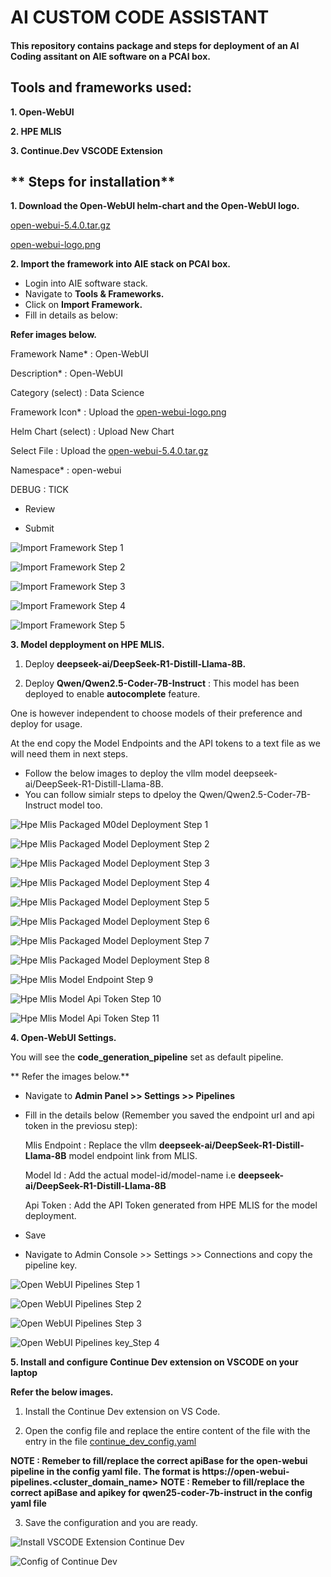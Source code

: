 # **AI CUSTOM CODE ASSISTANT**

#### This repository contains package and steps for deployment of an AI Coding assitant on AIE software on a PCAI box.

## **Tools and frameworks used:**

**1. Open-WebUI**

**2. HPE MLIS**

**3. Continue.Dev VSCODE Extension**

## ** Steps for installation**

**1. Download the Open-WebUI helm-chart and the Open-WebUI logo.**

[open-webui-5.4.0.tar.gz](https://github.com/ai-solution-eng/ai-solution-demos/blob/main/ai-custom-code-assistant/open-webui-5.4.0.tar.gz)

[open-webui-logo.png](https://github.com/ai-solution-eng/ai-solution-demos/blob/main/ai-custom-code-assistant/open-webui-logo.png)

**2. Import the framework into AIE stack on PCAI box.**

- Login into AIE software stack.
- Navigate to **Tools & Frameworks.**
- Click on **Import Framework.**
- Fill in details as below:
  
**Refer images below.**
  
  Framework Name*      : Open-WebUI
  
  Description*         : Open-WebUI
  
  Category (select)    : Data Science
  
  Framework Icon*      : Upload the [open-webui-logo.png](https://github.com/ai-solution-eng/ai-solution-demos/blob/main/ai-custom-code-assistant/open-webui-logo.png)
  
  Helm Chart (select)  : Upload New Chart
  
  Select File          : Upload the [open-webui-5.4.0.tar.gz](https://github.com/ai-solution-eng/ai-solution-demos/blob/main/ai-custom-code-assistant/open-webui-5.4.0.tar.gz)
  
  Namespace*           : open-webui
  
  DEBUG                : TICK
  
- Review
  
- Submit

![Import Framework Step 1](https://github.com/ai-solution-eng/ai-solution-demos/blob/main/ai-custom-code-assistant/images/import_framework_step_1.PNG)

![Import Framework Step 2](https://github.com/ai-solution-eng/ai-solution-demos/blob/main/ai-custom-code-assistant/images/import_framework_step_2.PNG)

![Import Framework Step 3](https://github.com/ai-solution-eng/ai-solution-demos/blob/main/ai-custom-code-assistant/images/import_framework_step_3.PNG)

![Import Framework Step 4](https://github.com/ai-solution-eng/ai-solution-demos/blob/main/ai-custom-code-assistant/images/import_framework_step_4.PNG)

![Import Framework Step 5](https://github.com/ai-solution-eng/ai-solution-demos/blob/main/ai-custom-code-assistant/images/import_framework_step_5.PNG)

**3. Model depployment on HPE MLIS.**

1. Deploy **deepseek-ai/DeepSeek-R1-Distill-Llama-8B.**

2. Deploy **Qwen/Qwen2.5-Coder-7B-Instruct** :  This model has been deployed to enable **autocomplete** feature.

One is however independent to choose models of their preference and deploy for usage.

At the end copy the Model Endpoints and the API tokens to a text file as we will need them in next steps.

- Follow the below images to deploy the vllm model deepseek-ai/DeepSeek-R1-Distill-Llama-8B.
- You can follow simialr steps to dpeloy the Qwen/Qwen2.5-Coder-7B-Instruct model too.

![Hpe Mlis Packaged M0del Deployment Step 1](https://github.com/ai-solution-eng/ai-solution-demos/blob/main/ai-custom-code-assistant/images/hpe_mlis_packaged_model_deployment_step_1.PNG)

![Hpe Mlis Packaged Model Deployment Step 2](https://github.com/ai-solution-eng/ai-solution-demos/blob/main/ai-custom-code-assistant/images/hpe_mlis_packaged_model_deployment_step_2.PNG)

![Hpe Mlis Packaged Model Deployment Step 3](https://github.com/ai-solution-eng/ai-solution-demos/blob/main/ai-custom-code-assistant/images/hpe_mlis_packaged_model_deployment_step_3.PNG)

![Hpe Mlis Packaged Model Deployment Step 4](https://github.com/ai-solution-eng/ai-solution-demos/blob/main/ai-custom-code-assistant/images/hpe_mlis_packaged_model_deployment_step_4.PNG)

![Hpe Mlis Packaged Model Deployment Step 5](https://github.com/ai-solution-eng/ai-solution-demos/blob/main/ai-custom-code-assistant/images/hpe_mlis_packaged_model_deployment_step_5.PNG)

![Hpe Mlis Packaged Model Deployment Step 6](https://github.com/ai-solution-eng/ai-solution-demos/blob/main/ai-custom-code-assistant/images/hpe_mlis_packaged_model_deployment_step_6.PNG)

![Hpe Mlis Packaged Model Deployment Step 7](https://github.com/ai-solution-eng/ai-solution-demos/blob/main/ai-custom-code-assistant/images/hpe_mlis_packaged_model_deployment_step_7.PNG)

![Hpe Mlis Packaged Model Deployment Step 8](https://github.com/ai-solution-eng/ai-solution-demos/blob/main/ai-custom-code-assistant/images/hpe_mlis_packaged_model_deployment_step_8.PNG)

![Hpe Mlis Model Endpoint Step 9](https://github.com/ai-solution-eng/ai-solution-demos/blob/main/ai-custom-code-assistant/images/hpe_mlis_model_endpoint_step_9.PNG)

![Hpe Mlis Model Api Token Step 10](https://github.com/ai-solution-eng/ai-solution-demos/blob/main/ai-custom-code-assistant/images/hpe_mlis_api_token_step_10.PNG)

![Hpe Mlis Model Api Token Step 11](https://github.com/ai-solution-eng/ai-solution-demos/blob/main/ai-custom-code-assistant/images/hpe_mlis_api_token_step_11.PNG)

**4. Open-WebUI Settings.**

You will see the **code_generation_pipeline** set as default pipeline.

** Refer the images below.**

- Navigate to **Admin Panel >> Settings >> Pipelines**

- Fill in the details below (Remember you saved the endpoint url and api token in the previosu step):

  Mlis Endpoint : Replace the vllm **deepseek-ai/DeepSeek-R1-Distill-Llama-8B** model endpoint link from MLIS.
  
  Model Id      : Add the actual model-id/model-name i.e **deepseek-ai/DeepSeek-R1-Distill-Llama-8B**

  Api Token     : Add the API Token generated from HPE MLIS for the model deployment.

- Save

- Navigate to Admin Console >> Settings >> Connections and copy the pipeline key.

![Open WebUI Pipelines Step 1](https://github.com/ai-solution-eng/ai-solution-demos/blob/main/ai-custom-code-assistant/images/open_webui_pipelines_step_1.PNG)

![Open WebUI Pipelines Step 2](https://github.com/ai-solution-eng/ai-solution-demos/blob/main/ai-custom-code-assistant/images/open_webui_pipelines_step_2.PNG)

![Open WebUI Pipelines Step 3](https://github.com/ai-solution-eng/ai-solution-demos/blob/main/ai-custom-code-assistant/images/open_webui_pipelines_step_3.PNG)

![Open WebUI Pipelines key_Step 4](https://github.com/ai-solution-eng/ai-solution-demos/blob/main/ai-custom-code-assistant/images/open_webui_pipelines_key.PNG)

**5. Install and configure Continue Dev extension on VSCODE on your laptop**

**Refer the below images.**

1. Install the Continue Dev extension on VS Code.

2. Open the config file and replace the entire content of the file with the entry in the file [continue_dev_config.yaml](https://github.com/ai-solution-eng/ai-solution-demos/blob/main/ai-custom-code-assistant/continue_dev_config.yaml)

**NOTE : Remeber to fill/replace the correct apiBase for the open-webui pipeline in the config yaml file.**
**The format is https://open-webui-pipelines.<cluster_domain_name>**
**NOTE : Remeber to fill/replace the correct apiBase and apikey for qwen25-coder-7b-instruct in the config yaml file**

3. Save the configuration and you are ready.

![Install VSCODE Extension Continue Dev](https://github.com/ai-solution-eng/ai-solution-demos/blob/main/ai-custom-code-assistant/images/install_vscode_extension_continue_dev.PNG)

![Config of Continue Dev](https://github.com/ai-solution-eng/ai-solution-demos/blob/main/ai-custom-code-assistant/images/config_vscode_extension_continue_dev.PNG)

  







